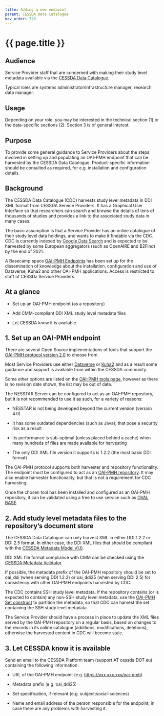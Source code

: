 ```yaml
---
title: Adding a new endpoint
parent: CESSDA Data Catalogue
nav_order: 720
---
```


# {{ page.title }}

## Audience

Service Provider staff that are concerned with making their study level metadata available via the
[CESSDA Data Catalogue](https://datacatalogue.cessda.eu).

Typical roles are systems administrator/infrastructure manager, research data manager.

## Usage

Depending on your role, you may be interested in the technical section (1) or the data-specific sections (2).
Section 3 is of general interest.

## Purpose

To provide some general guidance to Service Providers about the steps involved in setting up
and populating an OAI-PMH endpoint that can be harvested by the CESSDA Data Catalogue.
Product-specific information should be consulted as required, for e.g. installation and configuration details.

## Background

The CESSDA Data Catalogue (CDC) harvests study level metadata in DDI XML format from CESSDA Service Providers.
It has a Graphical User Interface so that researchers can search and browse
the details of tens of thousands of studies and provides a link to the associated study data in many cases.

The basic assumption is that a Service Provider has an online catalogue of their study level data holdings,
and wants to make it findable via the CDC.
CDC is currently indexed by [Google Data Search](https://datasetsearch.research.google.com)
and is expected to be harvested by some European aggregators (such as OpenAIRE and B2Find) by the end of 2021.

A Basecamp space [OAI-PMH Endpoints](https://3.basecamp.com/3584575/projects/20060866) has been set up
for the  dissemination of knowledge about the installation, configuration and use of Dataverse,
Kuha2 and other OAI-PMH applications. Access is restricted to staff of CESSDa Service Providers.

##  At a glance

* Set up an OAI-PMH endpoint (as a repository)

* Add CMM-compliant DDI XML study level metadata files

* Let CESSDA know it is available

## 1. Set up an OAI-PMH endpoint

There are several Open Source implementations of tools that support the
[OAI-PMH protocol version 2.0](http://www.openarchives.org/OAI/openarchivesprotocol.html) to choose from.

Most Service Providers use either [Dataverse](https://github.com/IQSS/dataverse/releases) or [Kuha2](https://kuha2.readthedocs.io/) and as a result some guidance and support is available from within the CESSDA community.

Some other options are listed on the [OAI-PMH tools page](https://www.openarchives.org/pmh/tools/),
however as there is no revision date shown, the list may be out of date.

The NESSTAR Server can be configured to act as an OAI-PMH repository,
but it is not recommended to use it as such, for a variety of reasons:

* NESSTAR is not being developed beyond the current version (version 4.0)

* It has some outdated dependencies (such as Java), that pose a security risk as a result

* Its performance is sub-optimal (unless placed behind a cache) when many hundreds of files are made available for harvesting

* The only DDI XML file version it supports is 1.2.2 (the most basic DDI format)

The OAI-PMH protocol supports both harvester and repository functionality.
The endpoint must be configured to act as an
[OAI-PMH repository](http://www.openarchives.org/OAI/2.0/guidelines-repository.htm).
It may also enable harvester functionality, but that is not a requirement for CDC harvesting.

Once the chosen tool has been installed and configured as an OAI-PMH repository,
it can be validated using a free to use service such as [OVAL BASE](http://oval.base-search.net).

## 2. Add study level metadata files to the repository’s document store

The CESSDA Data Catalogue can only harvest XML in either DDI 1.2.2 or DDI 2.5 format.
In either case, the DDI XML files that should be compliant with the
[CESSDA Metadata Model v1.0](https://zenodo.org/record/3543756).

DDI XML file format compliance with CMM can be checked using the [CESSDA Metadata Validator](https://cmv.cessda.eu).

If possible, the metadata prefix of the OAI-PMH repository should be set to oai_ddi (when serving DDI 1.2.2)
or oai_ddi25 (when serving DDI 2.5) for consistency with other OAI-PMH endpoints harvested by CDC.

The CDC contains SSH study level metadata.
If the repository contains (or is expected to contain) any non-SSH study level metadata,
use the [OAI-PMH Set construct](http://www.openarchives.org/OAI/openarchivesprotocol.html#Set)
to partition the metadata, so that CDC can harvest the set containing the SSH study level metadata.

The Service Provider should have a process in place to update the XML files served by the
OAI-PMH repository on a regular basis, based on changes to the records in its online catalogue
(additions, modifications, deletions), otherwise the harvested content in CDC will become stale.

## 3. Let CESSDA know it is available

Send an email to the CESSDA Platform team (support AT cessda DOT eu) containing the following information:

* URL of the OAI-PMH endpoint (e.g. https://xxx.xxx.xxx/oai-pmh)

* Metadata prefix (e.g. oai_ddi25)

* Set specification, if relevant (e.g. subject:social-sciences)

* Name and email address of the person responsible for the endpoint,
    in case there are any problems with harvesting it.
